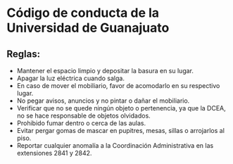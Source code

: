 # Código de conducta de la Universidad de Guanajuato

## Reglas:

* Mantener el espacio limpio y depositar la basura en su lugar.
* Apagar la luz eléctrica cuando salga.
* En caso de mover el mobiliario, favor de acomodarlo en su respectivo lugar.
* No pegar avisos, anuncios y no pintar o dañar el mobiliario.
* Verificar que no se quede ningún objeto o pertenencia, ya que la DCEA, no se hace responsable de objetos olvidados.
* Prohibido fumar dentro o cerca de las aulas.
* Evitar pergar gomas de mascar en pupitres, mesas, sillas o arrojarlos al piso.
* Reportar cualquier anomalía a la Coordinación Administrativa en las extensiones 2841 y 2842.

